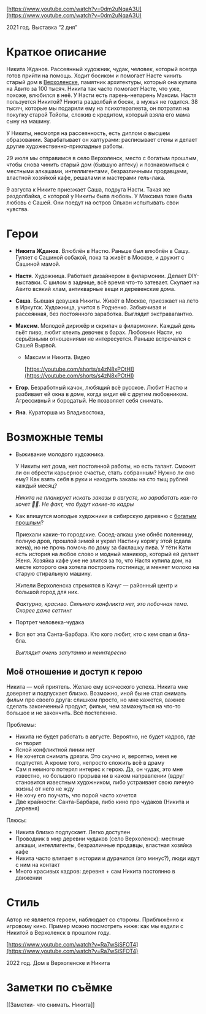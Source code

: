 [https://www.youtube.com/watch?v=0dm2uNqaA3U](https://www.youtube.com/watch?v=0dm2uNqaA3U)

2021 год. Выставка “2 дня”

# Краткое описание

Никита Жданов. Рассеянный художник, чудак, человек, который всегда готов прийти на помощь. Ходит босиком и помогает Насте чинить старый дом в [Верхоленске](https://ru.wikipedia.org/wiki/%D0%92%D0%B5%D1%80%D1%85%D0%BE%D0%BB%D0%B5%D0%BD%D1%81%D0%BA), памятник архитектуры, который она купила на Авито за 100 тысяч. Никита так часто помогает Насте, что уже, похоже, влюбился в неё. У Насти есть парень-непарень Максим. Настя пользуется Никитой? Никита раздолбай и босяк, в мужья не годится. 38 тысяч, которые мы подарили ему на психотерапевта, он потратил на покупку старой Тойоты, сложив с кредитом, который взяла его мама сыну на машину.

У Никиты, несмотря на рассеянность, есть диплом о высшем образовании. Зарабатывает он халтурами: расписывает стены и делает другие художественно-прикладные работы.

29 июля мы отправимся в село Верхоленск, место с богатым прошлым, чтобы снова чинить старый дом (бывшую аптеку) и познакомиться с местными алкашами, интеллигентами, безразличными продавцами, властной хозяйкой кафе, решалами и мастерами гель-лака.

9 августа к Никите приезжает Саша, подруга Насти. Такая же раздолбайка, с которой у Никиты была любовь. У Максима тоже была любовь с Сашей. Они поедут на остров Ольхон испытывать свои чувства.

# Герои

- **Никита Жданов**. Влюблён в Настю. Раньше был влюблён в Сашу. Гуляет с Сашиной собакой, пока та живёт в Москве, и дружит с Сашиной мамой.
- **Настя**. Художница. Работает дизайнером в филармонии. Делает DIY-выставки. С шилом в заднице, всё время что-то затевает. Скупает на Авито всякий хлам, антикварные вещи и деревенские дома.
- **Саша**. Бывшая девушка Никиты. Живёт в Москве, приезжает на лето в Иркутск. Художница, учится в Родченко. Забывчивая и рассеянная, без постоянного заработка. Выглядит экстравагантно.
- **Максим**. Молодой дирижёр и скрипач в филармонии. Каждый день пьёт пиво, любит клеить девочек в барах. Любовник Насти, но серьёзными отношениями не интересуется. Раньше встречался с Сашей Вырвой.
    - Максим и Никита. Видео
        
        [https://youtube.com/shorts/s4zN8xPOtHI](https://youtube.com/shorts/s4zN8xPOtHI)
        
- **Егор**. Безработный качок, любящий всё русское. Любит Настю и разбивает ей окна в доме, когда видит её с другим любовником. Агрессивный и бородатый. Не позволяет себя снимать.
- **Яна**. Кураторша из Владивостока,

# Возможные темы

- Выживание молодого художника.
    
    У Никиты нет дома, нет постоянной работы, но есть талант. Сможет ли он обрести карьерное счастье, стать собранным? Нужно ли оно ему? Как взять себя в руки и находить заказы на сто тыщ рублей каждый месяц?
    
    _Никита не планирует искать заказы в августе, но заработать как-то хочет 🤷‍♂️. Не факт, что будут какие-то кадры_
    
- Как впишутся молодые художники в сибирскую деревню с [богатым прошлым](http://irkipedia.ru/content/verholensk)?
    
    Приехали какие-то городские. Сосед-алкаш уже обнёс поленницу, полную дров, прошлой зимой и украл Настину корягу этой (сдала жена), но не прочь помочь по дому за баклашку пива. У тёти Кати есть история на любое слово и модный маникюр, который ей делает Женя. Хозяйка кафе уже не злится за то, что Настя купила дом, на месте которого она хотела построить гостиницу, и меняет молоко на старую стиральную машину.
    
    Жители Верхоленска стремятся в Качуг — районный центр и большой город для них.
    
    _Фактурно, красиво. Сильного конфликта нет, это побочная тема. Скорее даже сеттинг_
    
- Портрет человека-чудака
- Вся вот эта Санта-Барбара. Кто кого любит, кто с кем спал и бла-бла.
    
    _Выглядит очень запутанно и неинтересно_
    

## Моё отношение и доступ к герою

Никита — мой приятель. Желаю ему всяческого успеха. Никита мне доверяет и подпускает близко. Возможно, иной бы не стал снимать фильм про своего друга: слишком просто, но мне кажется, важнее сделать законченный продукт, фильм, чем замахнуться на что-то большое и не закончить. Всё постепенно.

Проблемы:

- Никита не будет работать в августе. Вероятно, не будет кадров, где он творит
- Ясной конфликтной линии нет
- Не хочется снимать дрязги. Это скучно и, вероятно, меня не подпустят. А кроме того, непросто сложить всё в драму
- Сам я немного потерял интерес к герою. Да, он чудак, это мне известно, но большого прорыва ни в каком направлении (вдруг становится известным художником, либо устраивает свою личную жизнь) от него не жду
- Не хочу его поучать, что порой часто хочется
- Две крайности: Санта-Барбара, либо кино про чудаков (Никита и деревня)

Плюсы:

- Никита близко подпускает. Легко доступен
- Проводник в мир деревни чудаков (село Верхоленск): местные алкаши, интеллигенты, безразличные продавцы, властная хозяйка кафе
- Никита часто влипает в истории и дурачится (это минус?), люди идут с ним на контакт
- Много красивых кадров: деревня + сам Никита постоянно в движении

# Стиль

Автор не является героем, наблюдает со стороны. Приближённо к игровому кино. Пример можно посмотреть ниже: как мы ездили с Никитой в Верхоленск в прошлом году.

[https://www.youtube.com/watch?v=Ra7wSjSFOT4](https://www.youtube.com/watch?v=Ra7wSjSFOT4)

2022 год. Дом в Верхоленске и Никита

# Заметки по съёмке

[[Заметки- что снимать. Никита]]